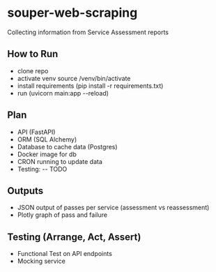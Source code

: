 # souper-web-scraping
Collecting information from Service Assessment reports

## How to Run
- clone repo
- activate venv source /venv/bin/activate
- install requirements (pip install -r requirements.txt)
- run (uvicorn main:app --reload)

## Plan
- API (FastAPI)
- ORM (SQL Alchemy)
- Database to cache data (Postgres)
- Docker image for db
- CRON running to update data
- Testing:
-- TODO

## Outputs
- JSON output of passes per service (assessment vs reassessment)
- Plotly graph of pass and failure

## Testing (Arrange, Act, Assert)
- Functional Test on API endpoints
- Mocking service


